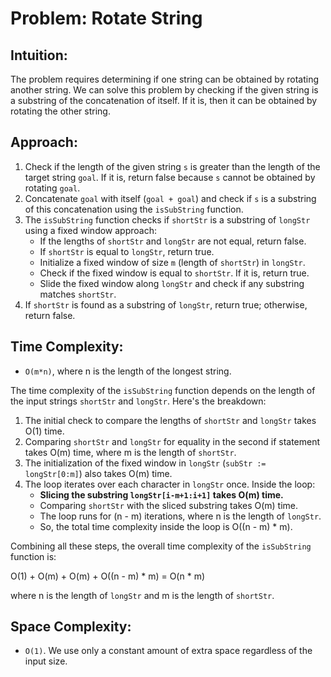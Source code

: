 # Problem: Rotate String

## Intuition:
The problem requires determining if one string can be obtained by rotating another string. We can solve this problem by checking if the given string is a substring of the concatenation of itself. If it is, then it can be obtained by rotating the other string.

## Approach:
1. Check if the length of the given string `s` is greater than the length of the target string `goal`. If it is, return false because `s` cannot be obtained by rotating `goal`.
2. Concatenate `goal` with itself (`goal + goal`) and check if `s` is a substring of this concatenation using the `isSubString` function.
3. The `isSubString` function checks if `shortStr` is a substring of `longStr` using a fixed window approach:
   - If the lengths of `shortStr` and `longStr` are not equal, return false.
   - If `shortStr` is equal to `longStr`, return true.
   - Initialize a fixed window of size `m` (length of `shortStr`) in `longStr`.
   - Check if the fixed window is equal to `shortStr`. If it is, return true.
   - Slide the fixed window along `longStr` and check if any substring matches `shortStr`.
4. If `shortStr` is found as a substring of `longStr`, return true; otherwise, return false.

## Time Complexity:
- `O(m*n)`, where n is the length of the longest string. 


The time complexity of the `isSubString` function depends on the length of the input strings `shortStr` and `longStr`. Here's the breakdown:

1. The initial check to compare the lengths of `shortStr` and `longStr` takes O(1) time.
2. Comparing `shortStr` and `longStr` for equality in the second if statement takes O(m) time, where m is the length of `shortStr`.
3. The initialization of the fixed window in `longStr` (`subStr := longStr[0:m]`) also takes O(m) time.
4. The loop iterates over each character in `longStr` once. Inside the loop:
   - **Slicing the substring `longStr[i-m+1:i+1]` takes O(m) time.**
   - Comparing `shortStr` with the sliced substring takes O(m) time.
   - The loop runs for (n - m) iterations, where n is the length of `longStr`.
   - So, the total time complexity inside the loop is O((n - m) * m).

Combining all these steps, the overall time complexity of the `isSubString` function is:

O(1) + O(m) + O(m) + O((n - m) * m) = O(n * m)

where n is the length of `longStr` and m is the length of `shortStr`.

## Space Complexity:
- `O(1)`. We use only a constant amount of extra space regardless of the input size.
